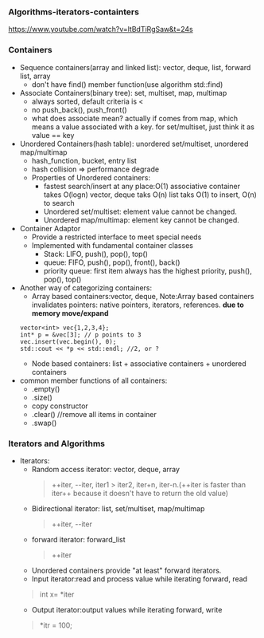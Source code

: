 ### Algorithms-iterators-containters
https://www.youtube.com/watch?v=ltBdTiRgSaw&t=24s
### Containers
- Sequence containers(array and linked list): vector, deque, list, forward list, array
  - don't have find() member function(use algorithm std::find)
- Associate Containers(binary tree): set, multiset, map, multimap
  - always sorted, default criteria is <
  - no push_back(), push_front()
  - what does associate mean? actually if comes from map, which means a value associated with a key. for set/multiset, just think it as value == key
- Unordered Containers(hash table): unordered set/multiset, unordered map/multimap
  - hash_function, bucket, entry list
  - hash collision => performance degrade
  - Properties of Unordered containers:
    - fastest search/insert at any place:O(1)
      associative container takes O(logn)
      vector, deque taks O(n)
      list taks O(1) to insert, O(n) to search
    - Unordered set/multiset: element value cannot be changed.
    - Unordered map/multimap: element key cannot be changed.
- Container Adaptor
   - Provide a restricted interface to meet special needs
   - Implemented with fundamental container classes
     - Stack: LIFO, push(), pop(), top()
     - queue: FIFO, push(), pop(), front(), back()
     - priority queue: first item always has the highest priority, push(), pop(), top() 
- Another way of categorizing containers:
    - Array based containers:vector, deque, Note:Array based containers invalidates pointers: native pointers, iterators, references. **due to memory move/expand**
    ```
    vector<int> vec{1,2,3,4};
    int* p = &vec[3]; // p points to 3
    vec.insert(vec.begin(), 0);
    std::cout << *p << std::endl; //2, or ?
    ```
    - Node based containers: list + associative containers + unordered containers
- common member functions of all containers:
  - .empty()
  - .size()
  - copy constructor
  - .clear()  //remove all items in container
  - .swap() 
### Iterators and Algorithms
- Iterators:
  - Random access iterator: vector, deque, array
     > ++iter, --iter, iter1 > iter2, iter+n, iter-n.(++iter is faster than iter++ because it doesn't have to return the old value)
  - Bidirectional iterator: list, set/multiset, map/multimap
    > ++iter, --iter
  - forward iterator: forward_list
    > ++iter
  - Unordered containers provide "at least" forward iterators.
  - Input iterator:read and process value while iterating forward, read
   > int x= *iter 
  - Output iterator:output values while iterating forward, write
   > *itr = 100;